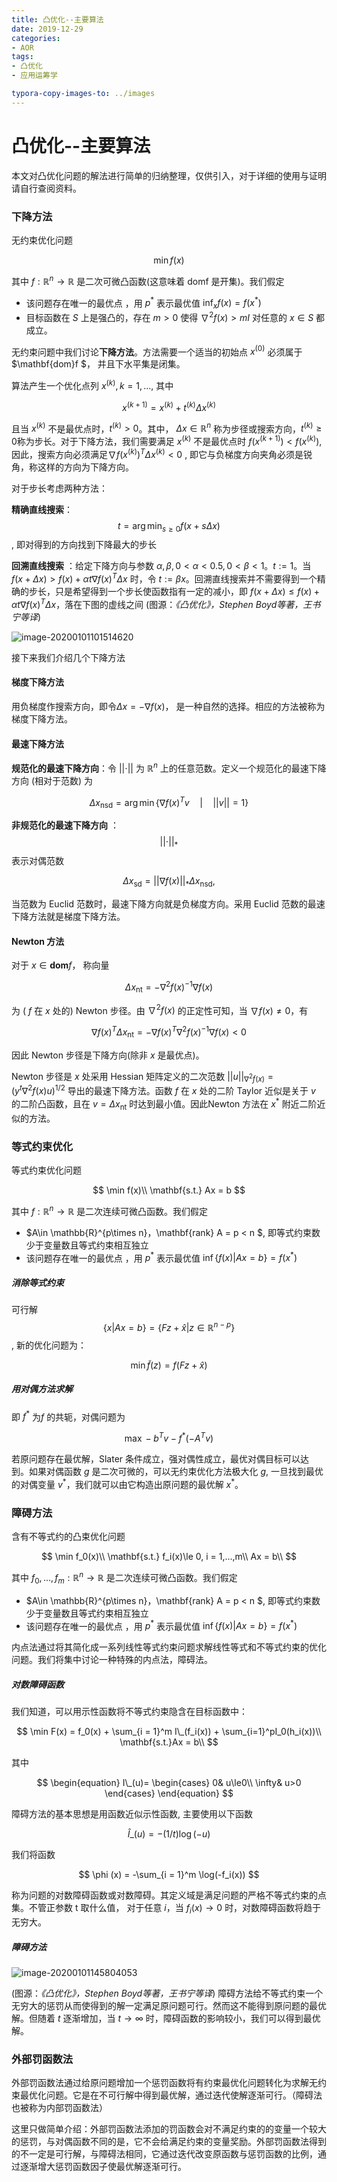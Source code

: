 ```yaml
---
title: 凸优化--主要算法
date: 2019-12-29
categories:
- AOR
tags:
- 凸优化
- 应用运筹学

typora-copy-images-to: ../images
---
```


<head>
    <script src="https://cdn.mathjax.org/mathjax/latest/MathJax.js?config=TeX-AMS-MML_HTMLorMML" type="text/javascript"></script>
    <script type="text/x-mathjax-config">
        MathJax.Hub.Config({
            tex2jax: {
            skipTags: ['script', 'noscript', 'style', 'textarea', 'pre'],
            inlineMath: [['$','$']]
            }
        });
    </script>
</head>



# 凸优化--主要算法

本文对凸优化问题的解法进行简单的归纳整理，仅供引入，对于详细的使用与证明请自行查阅资料。

### 下降方法

无约束优化问题

$$
\min f(x)
$$

其中 $f: \mathbb{R}^n → \mathbb{R}$ 是二次可微凸函数(这意味着 domf 是开集)。我们假定

+ 该问题存在唯一的最优点 ，用 $p^*$ 表示最优值 $\inf_x f(x) = f(x^*)$
+ 目标函数在 $S$ 上是强凸的，存在 $m>0$ 使得 $\nabla ^2 f(x) > mI$ 对任意的 $x\in S$ 都成立。

无约束问题中我们讨论**下降方法**。方法需要一个适当的初始点 $x^{(0)}$ 必须属于 $\mathbf{dom}f $， 并且下水平集是闭集。

算法产生一个优化点列  $x^{(k)},k = 1,...$, 其中

$$
x^{(k+1)} =  x^{(k)} + t^{(k)}\Delta x^{(k)}
$$

且当 $x^{(k)}$ 不是最优点时，$t^{(k)} >0$。其中， $\Delta x\in \mathbb{R}^n$ 称为步径或搜索方向，$t^{(k)} \ge0$称为步长。对于下降方法，我们需要满足 $x^{(k)}$ 不是最优点时 $f(x^{(k+1)})<f(x^{(k)})$, 因此，搜索方向必须满足$\nabla f(x^{(k)})^T\Delta x^{(k)}<0$ , 即它与负梯度方向夹角必须是锐角，称这样的方向为下降方向。

对于步长考虑两种方法：

**精确直线搜索**： $$t = \arg\min_{s\ge0} f(x+s\Delta x)$$, 即对得到的方向找到下降最大的步长

**回溯直线搜索** ：给定下降方向与参数 $\alpha,\beta, 0<\alpha < 0.5, 0<\beta<1$。$t := 1$。当 $f(x+\Delta x)>f(x) + \alpha t\nabla f(x)^T\Delta x$ 时，令 $t:=\beta x$。回溯直线搜索并不需要得到一个精确的步长，只是希望得到一个步长使函数指有一定的减小，即  $f(x+\Delta x)\le f(x) + \alpha t\nabla f(x)^T\Delta x$，落在下图的虚线之间 (图源：*《凸优化》，Stephen Boyd等著，王书宁等译*)

![image-20200101101514620](\images\image-20200101101514620.png)



接下来我们介绍几个下降方法

#### 梯度下降方法

用负梯度作搜索方向，即令$\Delta x = -\nabla f(x)$， 是一种自然的选择。相应的方法被称为梯度下降方法。

#### 最速下降方法

**规范化的最速下降方向**：令 $\vert\vert \cdot \vert\vert$ 为 $\mathbb{R}^n$ 上的任意范数。定义一个规范化的最速下降方向 (相对于范数) 为

$$
\Delta x_{\mathrm{nsd}} = \arg\min\{\nabla f(x)^Tv\quad\vert \quad\vert\vert v\vert\vert = 1\}
$$

**非规范化的最速下降方向** ：$$\vert\vert\cdot\vert\vert_* $$ 表示对偶范数

$$
\Delta x_{\mathrm{sd}} = \vert\vert\nabla f(x)\vert\vert_*\Delta x_{\mathrm{nsd}},
$$

当范数为 Euclid 范数时，最速下降方向就是负梯度方向。采用 Euclid 范数的最速下降方法就是梯度下降方法。

#### Newton 方法

对于 $x\in\mathbf{dom}f$， 称向量

$$
\Delta x_{\mathrm{nt}} = -\nabla^2f(x)^{-1}\nabla f(x)
$$

为 ( $f$ 在 $x$ 处的) Newton 步径。由 $\nabla ^2f(x)$ 的正定性可知，当 $\nabla f(x) \neq 0$，有

$$
\nabla f(x)^T\Delta x_{\mathrm{nt}} = -\nabla f(x)^T\nabla^2f(x)^{-1}\nabla f(x) < 0
$$

因此 Newton 步径是下降方向(除非 $x$ 是最优点)。

Newton 步径是 $x$ 处采用 Hessian 矩阵定义的二次范数 $\vert\vert u\vert\vert_{\nabla^2f(x)} = (y^t\nabla^2f(x)u)^{1/2}$  导出的最速下降方法。函数 $f$ 在 $x$ 处的二阶 Taylor 近似是关于 $v$ 的二阶凸函数，且在 $v = \Delta x_{\mathrm{nt}}$ 时达到最小值。因此Newton 方法在 $x^*$ 附近二阶近似的方法。

### 等式约束优化

等式约束优化问题

$$
\min f(x)\\
\mathbf{s.t.} Ax = b
$$

其中 $f: \mathbb{R}^n → \mathbb{R}$ 是二次连续可微凸函数。我们假定

+ $A\in \mathbb{R}^{p\times n}，\mathbf{rank} A = p < n $,  即等式约束数少于变量数且等式约束相互独立
+ 该问题存在唯一的最优点 ，用 $p^*$ 表示最优值 $\inf\{f(x)\vert Ax = b\}  = f(x^*)$

##### 消除等式约束

可行解 $$ \{x\vert Ax = b\} = \{Fz+\hat{x}\vert z \in \mathbb{R}^{n-p}\}$$, 新的优化问题为：

$$
\min \tilde{f}(z) = f(Fz+\hat{x})
$$

##### 用对偶方法求解

即 $f^*$ 为$f$ 的共轭，对偶问题为

$$
\max -b^Tv-f^*(-A^Tv)
$$

若原问题存在最优解，Slater 条件成立，强对偶性成立，最优对偶目标可以达到。如果对偶函数 $g$ 是二次可微的，可以无约束优化方法极大化 $g$, 一旦找到最优的对偶变量 $v^*$，我们就可以由它构造出原问题的最优解 $x^*$。 



### 障碍方法

含有不等式约的凸束优化问题

$$
\min f_0(x)\\
\mathbf{s.t.} f_i(x)\le 0, i = 1,...,m\\
Ax = b\\
$$

其中 $f_0,...,f_m: \mathbb{R}^n → \mathbb{R}$ 是二次连续可微凸函数。我们假定

+ $A\in \mathbb{R}^{p\times n}，\mathbf{rank} A = p < n $,  即等式约束数少于变量数且等式约束相互独立
+ 该问题存在唯一的最优点 ，用 $p^*$ 表示最优值 $\inf\{f(x)\vert Ax = b\}  = f(x^*)$

内点法通过将其简化成一系列线性等式约束问题求解线性等式和不等式约束的优化问题。我们将集中讨论一种特殊的内点法，障碍法。

##### 对数障碍函数

我们知道，可以用示性函数将不等式约束隐含在目标函数中：

$$
\min F(x) = f_0(x) + \sum_{i = 1}^m I\_(f_i(x)) + \sum_{i=1}^pI_0(h_i(x))\\
\mathbf{s.t.}Ax = b\\
$$

其中

$$
\begin{equation}
I\_(u)=
\begin{cases}
0& u\le0\\
\infty& u>0
\end{cases}
\end{equation}
$$

 障碍方法的基本思想是用函数近似示性函数, 主要使用以下函数

$$
\hat{I}\_(u) = -(1/t)\log(-u)
$$

我们将函数

$$
\phi (x) = -\sum_{i = 1}^m \log(-f_i(x))
$$

称为问题的对数障碍函数或对数障碍。其定义域是满足问题的严格不等式约束的点集。不管正参数 t 取什么值， 对于任意 $i$，当 $f_i(x) → 0$ 时，对数障碍函数将趋于无穷大。 

##### 障碍方法

![image-20200101145804053](\images\image-20200101145804053.png)

 (图源：*《凸优化》，Stephen Boyd等著，王书宁等译*) 障碍方法给不等式约束一个无穷大的惩罚从而使得到的解一定满足原问题可行。然而这不能得到原问题的最优解。但随着 $t$ 逐渐增加，当 $t  → \infty$ 时，障碍函数的影响较小，我们可以得到最优解。

### 外部罚函数法

外部罚函数法通过给原问题增加一个惩罚函数将有约束最优化问题转化为求解无约束最优化问题。它是在不可行解中得到最优解，通过迭代使解逐渐可行。（障碍法也被称为内部罚函数法）

这里只做简单介绍：外部罚函数法添加的罚函数会对不满足约束的的变量一个较大的惩罚，与对偶函数不同的是，它不会给满足约束的变量奖励。外部罚函数法得到的不一定是可行解，与障碍法相同，它通过迭代改变原函数与惩罚函数的比例，通过逐渐增大惩罚函数因子使最优解逐渐可行。











